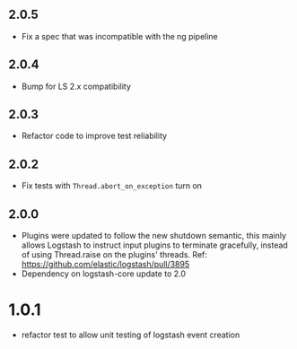 ## 2.0.5
 - Fix a spec that was incompatible with the ng pipeline
## 2.0.4
 - Bump for LS 2.x compatibility
## 2.0.3
 - Refactor code to improve test reliability
## 2.0.2
 - Fix tests with `Thread.abort_on_exception` turn on
## 2.0.0
 - Plugins were updated to follow the new shutdown semantic, this mainly allows Logstash to instruct input plugins to terminate gracefully, 
   instead of using Thread.raise on the plugins' threads. Ref: https://github.com/elastic/logstash/pull/3895
 - Dependency on logstash-core update to 2.0

# 1.0.1
  - refactor test to allow unit testing of logstash event creation
